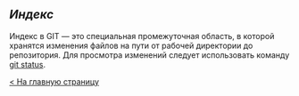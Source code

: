 ## ***Индекс***

Индекс в GIT — это специальная промежуточная область, в которой хранятся изменения файлов на пути от рабочей директории до репозитория. Для просмотра изменений следует использовать команду [git status](status.md).

[< На главную страницу](readme.md)
